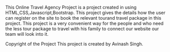This Online Travel Agency Project is a project created in using HTML,CSS,Javascript,Bootstrap. This project gives the details how the user can register on the site to book the relevant tourand travel package in this project. This project is a very convenient way for the people and who need the less tour package to travel with his family to connect our website our team will look into it.


Copyright of the Project This project is created by Avinash Singh.
